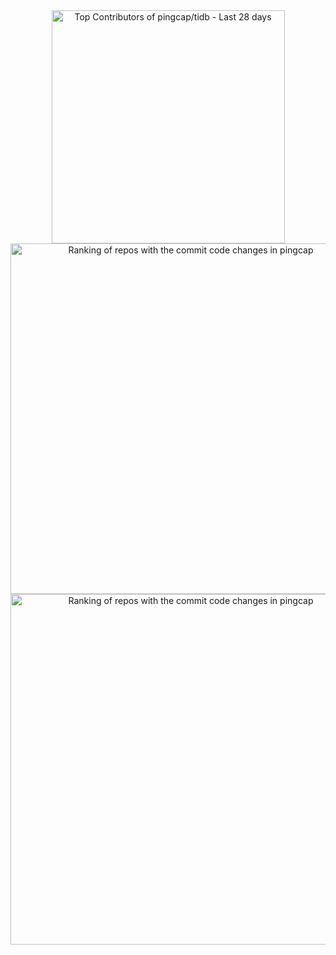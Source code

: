 <!-- Copy-paste in your Readme.md file -->

<a href="https://next.ossinsight.io/widgets/official/compose-recent-top-contributors?repo_id=41986369" target="_blank" style="display: block" align="center">
  <picture>
    <source media="(prefers-color-scheme: dark)" srcset="https://next.ossinsight.io/widgets/official/compose-recent-top-contributors/thumbnail.png?repo_id=41986369&image_size=auto&color_scheme=dark" width="373" height="auto">
    <img alt="Top Contributors of pingcap/tidb - Last 28 days" src="https://next.ossinsight.io/widgets/official/compose-recent-top-contributors/thumbnail.png?repo_id=41986369&image_size=auto&color_scheme=light" width="373" height="auto">
  </picture>
</a>

<!-- Made with [OSS Insight](https://ossinsight.io/) -->
<!-- Copy-paste in your Readme.md file -->

<a href="https://next.ossinsight.io/widgets/official/compose-org-code-changes-top-repositories?owner_id=11855343&period=past_28_days" target="_blank" style="display: block" align="center">
  <picture>
    <source media="(prefers-color-scheme: dark)" srcset="https://next.ossinsight.io/widgets/official/compose-org-code-changes-top-repositories/thumbnail.png?owner_id=11855343&period=past_28_days&image_size=3x6&color_scheme=dark" width="561" height="auto">
    <img alt="Ranking of repos with the commit code changes in pingcap" src="https://next.ossinsight.io/widgets/official/compose-org-code-changes-top-repositories/thumbnail.png?owner_id=11855343&period=past_28_days&image_size=3x6&color_scheme=light" width="561" height="auto">
  </picture>
</a>

<!-- Made with [OSS Insight](https://ossinsight.io/) -->
<!-- Copy-paste in your Readme.md file -->

<a href="https://next.ossinsight.io/widgets/official/compose-org-code-changes-top-repositories?owner_id=11855343&period=past_28_days" target="_blank" style="display: block" align="center">
  <picture>
    <source media="(prefers-color-scheme: dark)" srcset="https://next.ossinsight.io/widgets/official/compose-org-code-changes-top-repositories/thumbnail.png?owner_id=11855343&period=past_28_days&image_size=3x6&color_scheme=dark" width="561" height="auto">
    <img alt="Ranking of repos with the commit code changes in pingcap" src="https://next.ossinsight.io/widgets/official/compose-org-code-changes-top-repositories/thumbnail.png?owner_id=11855343&period=past_28_days&image_size=3x6&color_scheme=light" width="561" height="auto">
  </picture>
</a>

<!-- Made with [OSS Insight](https://ossinsight.io/) -->
